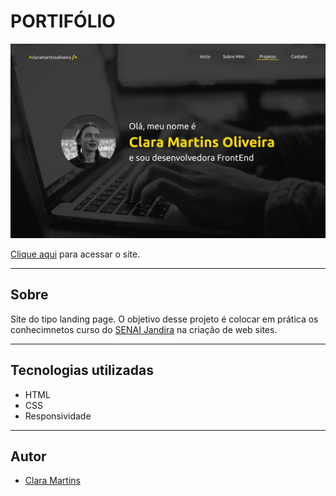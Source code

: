 # PORTIFÓLIO

![](./img/desktop_portifolio.png)

[Clique aqui](https://oliveiraclara.github.io/portifolio/) para acessar o site.

---
## Sobre
Site do tipo landing page. O objetivo desse projeto é colocar em prática os conhecimnetos curso do [SENAI Jandira](https://jandira.sp.senai.br/) na criação de web sites. 

---
## Tecnologias utilizadas 
- HTML
- CSS
- Responsividade

---
## Autor 
- [Clara Martins](https://github.com/oliveiraclara)

